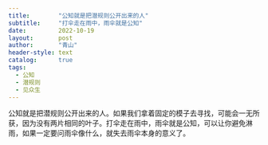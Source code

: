 ```yaml
---
title:        "公知就是把潜规则公开出来的人"
subtitle:     "打伞走在雨中，雨伞就是公知"
date:         2022-10-19
layout:       post
author:       "青山"
header-style: text
catalog:      true
tags:
  - 公知
  - 潜规则
  - 见众生
---
```


公知就是把潜规则公开出来的人。如果我们拿着固定的模子去寻找，可能会一无所获，因为没有两片相同的叶子。打伞走在雨中，雨伞就是公知，可以让你避免淋雨，如果一定要问雨伞像什么，就失去雨伞本身的意义了。